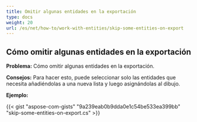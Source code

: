 ```yaml
---
title: Omitir algunas entidades en la exportación
type: docs
weight: 20
url: /es/net/how-to/work-with-entities/skip-some-entities-on-export
---
```



## **Cómo omitir algunas entidades en la exportación**

**Problema:** Cómo omitir algunas entidades en la exportación.

**Consejos:** Para hacer esto, puede seleccionar solo las entidades que necesita añadiéndolas a una nueva lista y luego asignándolas al dibujo.

**Ejemplo:**

{{< gist "aspose-com-gists" "9a239eab0b9dda0e1c54be533ea399bb" "skip-some-entities-on-export.cs" >}}
